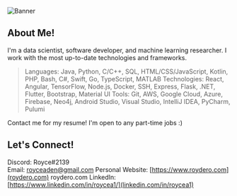 ![Banner](https://roycearoc.github.io/Personal-Website/images/banner.png)
## About Me!
I'm a data scientist, software developer, and machine learning researcher. I work with the most up-to-date technologies and frameworks. 

> Languages: Java, Python, C/C++, SQL, HTML/CSS/JavaScript, Kotlin, PHP, Bash, C#, Swift, Go, TypeScript, MATLAB
> Technologies: React, Angular, TensorFlow, Node.js, Docker, SSH, Express, Flask, .NET, Flutter, Bootstrap, Material UI
> Tools: Git, AWS, Google Cloud, Azure, Firebase, Neo4j, Android Studio, Visual Studio, IntelliJ IDEA, PyCharm, Pulumi

Contact me for my resume! I'm open to any part-time jobs :)

## Let's Connect!
Discord: Royce#2139  
Email: royceaden@gmail.com 
Personal Website: [https://www.roydero.com](roydero.com) roydero.com
LinkedIn: [https://www.linkedin.com/in/roycea1/](linkedin.com/in/roycea1)
